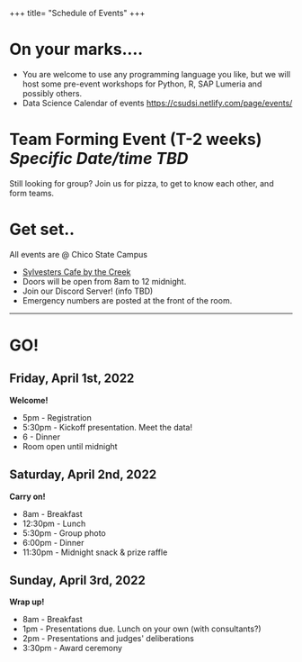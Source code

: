 +++
title= "Schedule of Events"
+++

<html>
    <link rel="stylesheet" href="style.css" />
</html>


# On your marks....

* You are welcome to use any programming language you like, but we will host some pre-event workshops for Python, R, SAP Lumeria and possibly others. 
* Data Science Calendar of events https://csudsi.netlify.com/page/events/ 

<!---
    - Thu 2-14 2-3pm: Spatial data analysis. 
    - Tue 2-19 3-4pm: Managing data using SQL. Materials: https://csudsi.netlify.com/2019/02/13/2019-02-13-intro-sql/ 
    - Tue 3-5 2-3pm: Strategies to manage big data
    - Thu 3-28 2-3pm: Information Visualization
    - Fri 3-29 1-2pm: Using SAP Lumeria for Data Visualization (Glenn 304)
    - Tue 4-2 2-4pm: DataFest Prep - Get the experience by playing with last year's DataFest data. 
--->

# Team Forming Event (T-2 weeks) _Specific Date/time TBD_
Still looking for group? Join us for pizza, to get to know each other, and form teams. 

<!---
We are grateful to [Chico Start](https://chicostart.com/) for letting us hold this event in their offices in Downtown Chico. 
--->


# Get set..
All events are @ Chico State Campus

* [Sylvesters Cafe by the Creek ](https://www.csuchico.edu/maps/campus/?id=1193#!m/316229)
* Doors will be open from 8am to 12 midnight. 
* Join our Discord Server! (info TBD)
* Emergency numbers are posted at the front of the room. 

----
# GO!

## Friday, April 1st, 2022     
**Welcome!**  
 
* 5pm - Registration
* 5:30pm - Kickoff presentation. Meet the data!
* 6 - Dinner
* Room open until midnight

## Saturday, April 2nd, 2022    
**Carry on!**  

* 8am - Breakfast    
* 12:30pm - Lunch    
* 5:30pm - Group photo    
* 6:00pm - Dinner    
* 11:30pm - Midnight snack & prize raffle    

## Sunday, April 3rd, 2022  
**Wrap up!**  
 
* 8am - Breakfast    
* 1pm - Presentations due. Lunch on your own (with consultants?)
* 2pm - Presentations and judges' deliberations    
* 3:30pm - Award ceremony       

